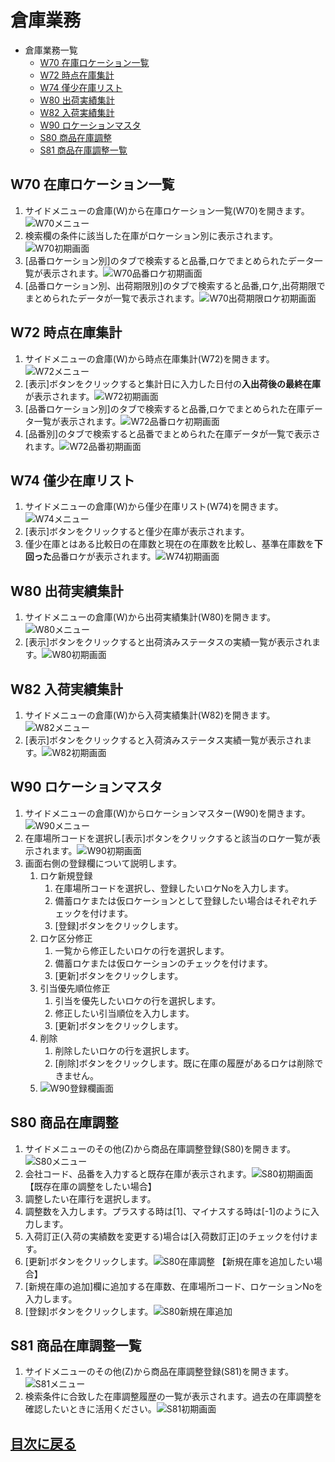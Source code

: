 # 倉庫業務
- 倉庫業務一覧
  - [W70 在庫ロケーション一覧](#w70-在庫ロケーション一覧)
  - [W72 時点在庫集計](#w72-時点在庫集計)
  - [W74 僅少在庫リスト](#w74-僅少在庫リスト)
  - [W80 出荷実績集計](#w80-出荷実績集計)
  - [W82 入荷実績集計](#w82-入荷実績集計)
  - [W90 ロケーションマスタ](#w90-ロケーションマスタ)
  - [S80 商品在庫調整](#s80-商品在庫調整)
  - [S81 商品在庫調整一覧](#s81-商品在庫調整一覧)

## W70 在庫ロケーション一覧
1. サイドメニューの倉庫(W)から在庫ロケーション一覧(W70)を開きます。![W70メニュー](/img/Warehouse/W70_Menu.png)
2. 検索欄の条件に該当した在庫がロケーション別に表示されます。![W70初期画面](/img/Warehouse/W70_Default.png)
3. [品番ロケーション別]のタブで検索すると品番,ロケでまとめられたデータ一覧が表示されます。![W70品番ロケ初期画面](/img/Warehouse/W70_Default_ItemLoca.png)
4. [品番ロケーション別、出荷期限別]のタブで検索すると品番,ロケ,出荷期限でまとめられたデータが一覧で表示されます。![W70出荷期限ロケ初期画面](/img/Warehouse/W70_Default_DateShippingDeadline.png)

## W72 時点在庫集計
1. サイドメニューの倉庫(W)から時点在庫集計(W72)を開きます。![W72メニュー](/img/Warehouse/W72_Menu.png)
2. [表示]ボタンをクリックすると集計日に入力した日付の**入出荷後の最終在庫**が表示されます。![W72初期画面](img/Warehouse/W72_Default.png)
3. [品番ロケーション別]のタブで検索すると品番,ロケでまとめられた在庫データ一覧が表示されます。![W72品番ロケ初期画面](/img/Warehouse/W72_ItemLoca.png)
4. [品番別]のタブで検索すると品番でまとめられた在庫データが一覧で表示されます。![W72品番初期画面](/img/Warehouse/W72_SKU.png)
## W74 僅少在庫リスト
1. サイドメニューの倉庫(W)から僅少在庫リスト(W74)を開きます。![W74メニュー](/img/Warehouse/W74_Menu.png)
2. [表示]ボタンをクリックすると僅少在庫が表示されます。
3. 僅少在庫とはある比較日の在庫数と現在の在庫数を比較し、基準在庫数を**下回った**品番ロケが表示されます。![W74初期画面](img/Warehouse/W74_Default.png)

## W80 出荷実績集計
1. サイドメニューの倉庫(W)から出荷実績集計(W80)を開きます。![W80メニュー](/img/Warehouse/W80_Menu.png)
2. [表示]ボタンをクリックすると出荷済みステータスの実績一覧が表示されます。![W80初期画面](/img/Warehouse/W80_Default.png)

## W82 入荷実績集計
1. サイドメニューの倉庫(W)から入荷実績集計(W82)を開きます。![W82メニュー](/img/Warehouse/W82_Menu.png)
2. [表示]ボタンをクリックすると入荷済みステータス実績一覧が表示されます。![W82初期画面](/img/Warehouse/W82_Default.png)

## W90 ロケーションマスタ
1. サイドメニューの倉庫(W)からロケーションマスター(W90)を開きます。![W90メニュー](/img/Warehouse/W90_Menu.png)
2. 在庫場所コードを選択し[表示]ボタンをクリックすると該当のロケ一覧が表示されます。![W90初期画面](/img/Warehouse/W90_Default.png)
3. 画面右側の登録欄について説明します。
   1. ロケ新規登録
      1. 在庫場所コードを選択し、登録したいロケNoを入力します。
      2. 備蓄ロケまたは仮ロケーションとして登録したい場合はそれぞれチェックを付けます。
      3. [登録]ボタンをクリックします。
   2. ロケ区分修正
      1. 一覧から修正したいロケの行を選択します。
      2. 備蓄ロケまたは仮ロケーションのチェックを付けます。
      3. [更新]ボタンをクリックします。
   3. 引当優先順位修正
      1. 引当を優先したいロケの行を選択します。
      2. 修正したい引当順位を入力します。
      3. [更新]ボタンをクリックします。
   4. 削除
      1. 削除したいロケの行を選択します。
      2. [削除]ボタンをクリックします。既に在庫の履歴があるロケは削除できません。
   5. ![W90登録欄画面](/img/Warehouse/W90_InsertField.png)

## S80 商品在庫調整
1. サイドメニューのその他(Z)から商品在庫調整登録(S80)を開きます。![S80メニュー](/img/Warehouse/S80_Menu.png)
2. 会社コード、品番を入力すると既存在庫が表示されます。![S80初期画面](/img/Warehouse/S80_Default.png)
【既存在庫の調整をしたい場合】
3. 調整したい在庫行を選択します。
4. 調整数を入力します。プラスする時は[1]、マイナスする時は[-1]のように入力します。
5. 入荷訂正(入荷の実績数を変更する)場合は[入荷数訂正]のチェックを付けます。
6. [更新]ボタンをクリックします。![S80在庫調整](/img/Warehouse/S80_StockMnt.png)
【新規在庫を追加したい場合】
7. [新規在庫の追加]欄に追加する在庫数、在庫場所コード、ロケーションNoを入力します。
8. [登録]ボタンをクリックします。![S80新規在庫追加](/img/Warehouse/S80_StockMake.png)

## S81 商品在庫調整一覧
1.  サイドメニューのその他(Z)から商品在庫調整登録(S81)を開きます。![S81メニュー](/img/Warehouse/S81_Menu.png)
2. 検索条件に合致した在庫調整履歴の一覧が表示されます。過去の在庫調整を確認したいときに活用ください。![S81初期画面](/img/Warehouse/S81_Default.png)

## [目次に戻る](index.md#目次)